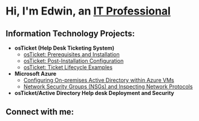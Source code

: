 <h1>Hi, I'm Edwin, an <a href="https://www.linkedin.com/in/edwin-white-888650186/">IT Professional</a></h1>

<h2> Information Technology Projects:</h2>

- <b>osTicket (Help Desk Ticketing System)</b>
  - [osTicket: Prerequisites and Installation](https://github.com/Edwin-A-B-White/osticket-prereqs)
  - [osTicket: Post-Installation Configuration](https://github.com/Edwin-A-B-White/post-install-config)
  - [osTicket: Ticket Lifecycle Examples](https://github.com/Edwin-A-B-White/ticket-lifecycle)
- <b>Microsoft Azure</b>
  - [Configuring On-premises Active Directory within Azure VMs](https://github.com/Edwin-A-B-White/configure-ad)
  - [Network Security Groups (NSGs) and Inspecting Network Protocols](https://github.com/Edwin-A-B-White/azure-network-protocols)
- <b>osTicket/Active Directory Help desk Deployment and Security</b>
<h2>Connect with me:</h2>

<!--[<img align="left" alt="Josh | Twitter" width="22px" src="https://cdn.jsdelivr.net/npm/simple-icons@v3/icons/twitter.svg" />][twitter]-->
<!--[<img align="left" alt="Josh | LinkedIn" width="22px" src="https://cdn.jsdelivr.net/npm/simple-icons@v3/icons/linkedin.svg" />][linkedin]-->
<!--[<img align="left" alt="Josh | Instagram" width="22px" src="https://cdn.jsdelivr.net/npm/simple-icons@v3/icons/instagram.svg" />][instagram]-->

[twitter]: https://twitter.com/Josh
[instagram]: https://www.instagram.com/Josh
[linkedin]: https://linkedin.com/in/Josh
